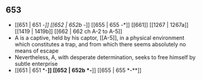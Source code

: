## 653
- [[651 | 651 -*]] [[652 | 652b -*]] [[655 | 655 -*]] [[661]] [[1267 | 1267a]] [[1419 | 1419b]] [[662 | 662 ch A-2 to A-5]] 
- A is a captive, held by his captor, [[A-5]], in a physical environment which constitutes a trap, and from which there seems absolutely no means of escape
- Nevertheless, A, with desperate determination, seeks to free himself by subtle enterprise
- [[651 | 651 *-**]] [[652 | 652b *-**]] [[655 | 655 *-**]] 

